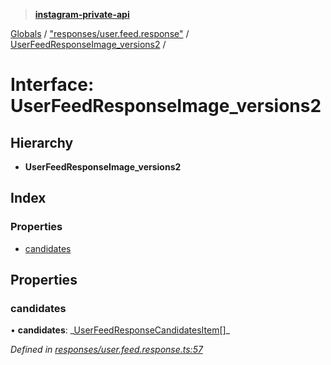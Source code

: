 > **[instagram-private-api](../README.md)**

[Globals](../README.md) / ["responses/user.feed.response"](../modules/_responses_user_feed_response_.md) / [UserFeedResponseImage_versions2](_responses_user_feed_response_.userfeedresponseimage_versions2.md) /

# Interface: UserFeedResponseImage_versions2

## Hierarchy

- **UserFeedResponseImage_versions2**

## Index

### Properties

- [candidates](_responses_user_feed_response_.userfeedresponseimage_versions2.md#candidates)

## Properties

### candidates

• **candidates**: _[UserFeedResponseCandidatesItem](\_responses_user_feed_response_.userfeedresponsecandidatesitem.md)[]\_

_Defined in [responses/user.feed.response.ts:57](https://github.com/realinstadude/instagram-private-api/blob/4ae8fec/src/responses/user.feed.response.ts#L57)_
